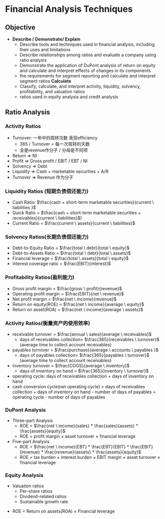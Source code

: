 # Financial Analysis Techniques

## Objective

* **Describe / Demonstrate/ Explain**
  * Describe tools and techniques used in financial analysis, including their uses and limitations
  * Describe relationships among ratios and evaluate a company using ratio analysis
  * Demonstrate the application of DuPont analysis of return on equity and calculate and interpret effects of changes in its components
  * the requirements for segment reporting and calculate and interpret segment ratios
**Calculate**
  * Classify, calculate, and interpret activity, liquidity, solvency, profitability, and valuation ratios
  * ratios used in equity analysis and credit analysis


## Ratio Analysis

### Activity Ratios
* Turnover: 一年中的周转次数 表现efficiency 
  * 365 / Turnover = 每一次周转的天数 
  * 全是revenue作分子 / 分母是不同项
* Return => NI
* Profit => Gross profit / EBIT / EBT / NI
* Solvency => Debt
* Liquidity => Cash + marketable securities + A/R
* Turnover => Revenue 作为分子

### Liquidity Ratios (短期负债偿还能力)
- Cash Ratio: $\frac{cash + short-term marketable securities}{current \ liabilities }$ 
- Quick Ratio = $\frac{cash + short-term marketable securities + receivables}{current \ liabilities}$) 
- Current Ratio = $\frac{current \ assets}{current \ liabilities}$

### Solvency Ratios(长期负债偿还能力)
- Debt-to-Equity Ratio = $\frac{total \ debt}{total \ equity}$
- Debt-to-Assets Ratio = $\frac{total \ debt}{total \ assets}$
- Financial leverage = $\frac{total \ assets}{total \ equity}$
- Interest coverage ratio = $\frac{EBIT}{interest}$

### Profitability Ratios(盈利能力)
* Gross profit margin = $\frac{gross \ profit}{revenue}$
* Operating profit margin = $\frac{EBIT}{net \ revenue}$
* Net profit margin = $\frac{net \ income}{revenue}$
* Return on equity(ROE) = $\frac{net \ income}{average \ equity}$
* Return on asset(ROA) = $\frac{net \ income}{average \ assets}$

### Activity Ratios(衡量资产的使用效率)

* receivable turnover = $\frac{annual \ sales}{average \ receivables}$ 
  * days of receivables collection= $\frac{365}{receivables \ turnover}$ (average time to collect account receivables)
* payables turnover = $\frac{purchase}{average \ accounts \ payables }$ 
  * days of payables collection= $\frac{365}{payables \ turnover}$ (average time to collect account receivables)
* inventory turnover = $\frac{COGS}{average \ inventory}$ 
  * days of inventory on hand = $\frac{365}{inventory \ turnover}$
* operating cycle: days of receivables collection + days of inventory on hand
* cash conversion cycle(net operating cycle) = days of receivables collection + days of inventory on hand - number of days of payables =  operating cycle - number of days of payables


### DuPont Analysis
* Three-part Analysis
  * ROE = $\frac{net \ income}{sales} * \frac{sales}{assets} * \frac{assets}{equity}$
  * ROE = profit margin × asset turnover × financial leverage
* Five-part Analysis 
  * ROE = $\frac{net \ income}{EBT} * \frac{EBT}{EBIT} * \frac{EBIT}{revenue} * \frac{revenue}{assets} * \frac{assets}{equity}$
  * ROE = tax burden × interest burden × EBIT margin × asset turnover × financial leverage
### Equity Analysis
- Valuation ratios 
    - Per-share ratios
    - Dividend-related ratios
    - Sustainable growth rate

* ROE = Return on assets(ROA) × Financial leverage

